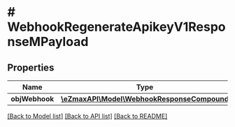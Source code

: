 # # WebhookRegenerateApikeyV1ResponseMPayload

## Properties

Name | Type | Description | Notes
------------ | ------------- | ------------- | -------------
**objWebhook** | [**\eZmaxAPI\Model\WebhookResponseCompound**](WebhookResponseCompound.md) |  |

[[Back to Model list]](../../README.md#models) [[Back to API list]](../../README.md#endpoints) [[Back to README]](../../README.md)
